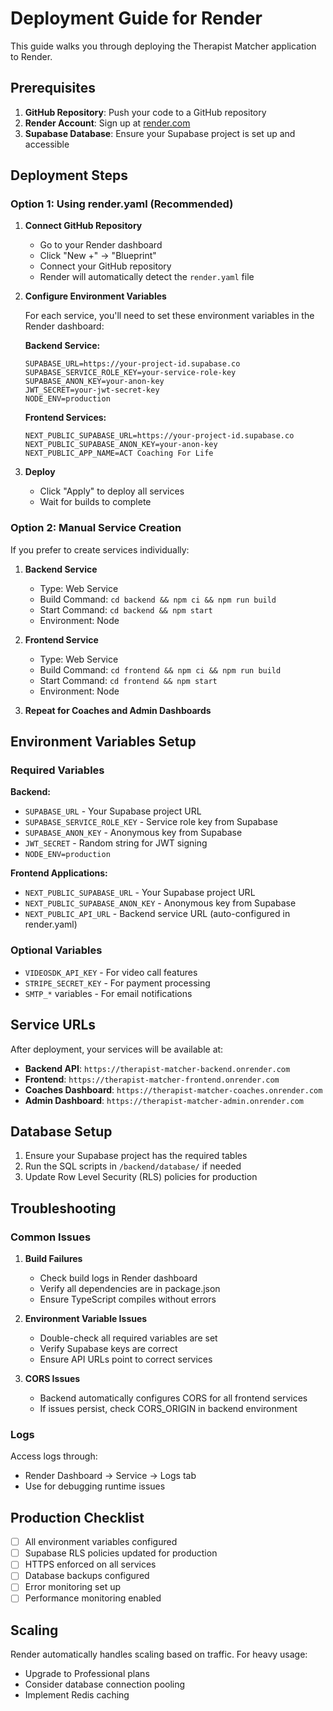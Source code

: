 # Deployment Guide for Render

This guide walks you through deploying the Therapist Matcher application to Render.

## Prerequisites

1. **GitHub Repository**: Push your code to a GitHub repository
2. **Render Account**: Sign up at [render.com](https://render.com)
3. **Supabase Database**: Ensure your Supabase project is set up and accessible

## Deployment Steps

### Option 1: Using render.yaml (Recommended)

1. **Connect GitHub Repository**
   - Go to your Render dashboard
   - Click "New +" → "Blueprint"
   - Connect your GitHub repository
   - Render will automatically detect the `render.yaml` file

2. **Configure Environment Variables**
   
   For each service, you'll need to set these environment variables in the Render dashboard:

   **Backend Service:**
   ```
   SUPABASE_URL=https://your-project-id.supabase.co
   SUPABASE_SERVICE_ROLE_KEY=your-service-role-key
   SUPABASE_ANON_KEY=your-anon-key
   JWT_SECRET=your-jwt-secret-key
   NODE_ENV=production
   ```

   **Frontend Services:**
   ```
   NEXT_PUBLIC_SUPABASE_URL=https://your-project-id.supabase.co
   NEXT_PUBLIC_SUPABASE_ANON_KEY=your-anon-key
   NEXT_PUBLIC_APP_NAME=ACT Coaching For Life
   ```

3. **Deploy**
   - Click "Apply" to deploy all services
   - Wait for builds to complete

### Option 2: Manual Service Creation

If you prefer to create services individually:

1. **Backend Service**
   - Type: Web Service
   - Build Command: `cd backend && npm ci && npm run build`
   - Start Command: `cd backend && npm start`
   - Environment: Node

2. **Frontend Service**
   - Type: Web Service  
   - Build Command: `cd frontend && npm ci && npm run build`
   - Start Command: `cd frontend && npm start`
   - Environment: Node

3. **Repeat for Coaches and Admin Dashboards**

## Environment Variables Setup

### Required Variables

**Backend:**
- `SUPABASE_URL` - Your Supabase project URL
- `SUPABASE_SERVICE_ROLE_KEY` - Service role key from Supabase
- `SUPABASE_ANON_KEY` - Anonymous key from Supabase
- `JWT_SECRET` - Random string for JWT signing
- `NODE_ENV=production`

**Frontend Applications:**
- `NEXT_PUBLIC_SUPABASE_URL` - Your Supabase project URL
- `NEXT_PUBLIC_SUPABASE_ANON_KEY` - Anonymous key from Supabase
- `NEXT_PUBLIC_API_URL` - Backend service URL (auto-configured in render.yaml)

### Optional Variables

- `VIDEOSDK_API_KEY` - For video call features
- `STRIPE_SECRET_KEY` - For payment processing
- `SMTP_*` variables - For email notifications

## Service URLs

After deployment, your services will be available at:
- **Backend API**: `https://therapist-matcher-backend.onrender.com`
- **Frontend**: `https://therapist-matcher-frontend.onrender.com`
- **Coaches Dashboard**: `https://therapist-matcher-coaches.onrender.com`
- **Admin Dashboard**: `https://therapist-matcher-admin.onrender.com`

## Database Setup

1. Ensure your Supabase project has the required tables
2. Run the SQL scripts in `/backend/database/` if needed
3. Update Row Level Security (RLS) policies for production

## Troubleshooting

### Common Issues

1. **Build Failures**
   - Check build logs in Render dashboard
   - Verify all dependencies are in package.json
   - Ensure TypeScript compiles without errors

2. **Environment Variable Issues**
   - Double-check all required variables are set
   - Verify Supabase keys are correct
   - Ensure API URLs point to correct services

3. **CORS Issues**
   - Backend automatically configures CORS for all frontend services
   - If issues persist, check CORS_ORIGIN in backend environment

### Logs

Access logs through:
- Render Dashboard → Service → Logs tab
- Use for debugging runtime issues

## Production Checklist

- [ ] All environment variables configured
- [ ] Supabase RLS policies updated for production
- [ ] HTTPS enforced on all services  
- [ ] Database backups configured
- [ ] Error monitoring set up
- [ ] Performance monitoring enabled

## Scaling

Render automatically handles scaling based on traffic. For heavy usage:
- Upgrade to Professional plans
- Consider database connection pooling
- Implement Redis caching